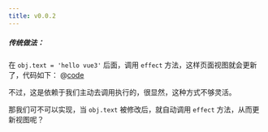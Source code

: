 ```yaml
---
title: v0.0.2
---
```


##### 传统做法：

在 `obj.text = 'hello vue3'` 后面，调用 `effect` 方法，这样页面视图就会更新了，代码如下：
@[code](@src/vue3/v-0.0.2/v0.1.1/index.js)

不过，这是依赖于我们主动去调用执行的，很显然，这种方式不够灵活。

那我们可不可以实现，当 `obj.text` 被修改后，就自动调用 `effect` 方法，从而更新视图呢？
